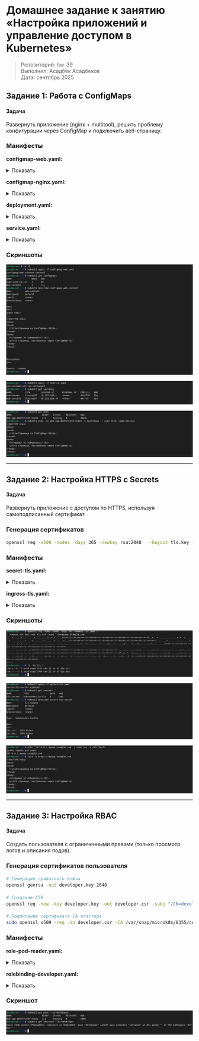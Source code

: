 # Домашнее задание к занятию «Настройка приложений и управление доступом в Kubernetes»

> Репозиторий: hw-39\
> Выполнил: Асадбек Асадбеков\
> Дата: сентябрь 2025

## Задание 1: Работа с ConfigMaps

#### Задача
Развернуть приложение (nginx + multitool), решить проблему конфигурации через ConfigMap и подключить веб-страницу.

### Манифесты

**configmap-web.yaml:**

<details>
<summary>Показать</summary>

```yaml
apiVersion: v1
kind: ConfigMap
metadata:
  name: web-content
data:
  index.html: |
    <!DOCTYPE html>
    <html>
    <head>
      <title>Страница из ConfigMap</title>
    </head>
    <body>
      <h1>Привет от Kubernetes!</h1>
      <p>Это страница, настроенная через ConfigMap</p>
    </body>
    </html>
```
</details>

**configmap-nginx.yaml:**

<details>
<summary>Показать</summary>

```yaml
apiVersion: v1
kind: ConfigMap
metadata:
  name: nginx-config
data:
  default.conf: |
    server {
        listen       80;
        server_name  localhost;

        location / {
            root   /usr/share/nginx/html;
            index  index.html index.htm;
        }

        error_page   500 502 503 504  /50x.html;
        location = /50x.html {
            root   /usr/share/nginx/html;
        }
    }
```
</details>

**deployment.yaml:**

<details>
<summary>Показать</summary>

```yaml
apiVersion: apps/v1
kind: Deployment
metadata:
  name: web-app
spec:
  replicas: 1
  selector:
    matchLabels:
      app: web-app
  template:
    metadata:
      labels:
        app: web-app
    spec:
      containers:
      - name: nginx
        image: nginx:latest
        ports:
        - containerPort: 80
        volumeMounts:
        - name: nginx-config
          mountPath: /etc/nginx/conf.d
        - name: web-content
          mountPath: /usr/share/nginx/html
      - name: multitool
        image: wbitt/network-multitool:latest
        ports:
        - containerPort: 80
        command: ["sh", "-c", "sleep infinity"]
      volumes:
      - name: nginx-config
        configMap:
          name: nginx-config
      - name: web-content
        configMap:
          name: web-content
```
</details>

**service.yaml:**

<details>
<summary>Показать</summary>

```yaml
apiVersion: v1
kind: Service
metadata:
  name: web-service
spec:
  selector:
    app: web-app
  ports:
    - protocol: TCP
      port: 80
      targetPort: 80
  type: ClusterIP
```
</details>

### Скриншоты

![Создание ConfigMap](https://github.com/asad-bekov/hw-39/blob/main/img/1.PNG)

![Создание Service](https://github.com/asad-bekov/hw-39/blob/main/img/2.PNG)

![Проверка доступности через curl](https://github.com/asad-bekov/hw-39/blob/main/img/3.PNG)

---

## Задание 2: Настройка HTTPS с Secrets

#### Задача
Развернуть приложение с доступом по HTTPS, используя самоподписанный сертификат.

### Генерация сертификатов

```bash
openssl req -x509 -nodes -days 365 -newkey rsa:2048   -keyout tls.key -out tls.crt -subj "/CN=myapp.example.com"
```

### Манифесты

**secret-tls.yaml:**

<details>
<summary>Показать</summary>

```yaml
apiVersion: v1
kind: Secret
metadata:
  name: tls-secret
type: kubernetes.io/tls
data:
  tls.crt: <base64-encoded-certificate>
  tls.key: <base64-encoded-key>
```
</details>

**ingress-tls.yaml:**

<details>
<summary>Показать</summary>

```yaml
apiVersion: networking.k8s.io/v1
kind: Ingress
metadata:
  name: tls-ingress
  annotations:
    nginx.ingress.kubernetes.io/ssl-redirect: "true"
spec:
  tls:
  - hosts:
    - myapp.example.com
    secretName: tls-secret
  rules:
  - host: myapp.example.com
    http:
      paths:
      - path: /
        pathType: Prefix
        backend:
          service:
            name: web-service
            port:
              number: 80
```
</details>

### Скриншоты

![Генерация SSL-сертификата](https://github.com/asad-bekov/hw-39/blob/main/img/4.PNG)

![Создание TLS Secret](https://github.com/asad-bekov/hw-39/blob/main/img/5.PNG)

![HTTPS доступ через curl -k](https://github.com/asad-bekov/hw-39/blob/main/img/6.PNG)

---

## Задание 3: Настройка RBAC

#### Задача
Создать пользователя с ограниченными правами (только просмотр логов и описания подов).

### Генерация сертификатов пользователя

```bash
# Генерация приватного ключа
openssl genrsa -out developer.key 2048

# Создание CSR
openssl req -new -key developer.key -out developer.csr -subj "/CN=developer"

# Подписание сертификата CA кластера
sudo openssl x509 -req -in developer.csr -CA /var/snap/microk8s/8355/certs/ca.crt -CAkey /var/snap/microk8s/8355/certs/ca.key -CAcreateserial -out developer.crt -days 365
```

### Манифесты

**role-pod-reader.yaml:**

<details>
<summary>Показать</summary>

```yaml
apiVersion: rbac.authorization.k8s.io/v1
kind: Role
metadata:
  name: pod-viewer
  namespace: default
rules:
- apiGroups: [""]
  resources:
    - pods
    - pods/log
  verbs:
    - get
    - list
    - watch
    - describe
```
</details>

**rolebinding-developer.yaml:**

<details>
<summary>Показать</summary>

```yaml
apiVersion: rbac.authorization.k8s.io/v1
kind: RoleBinding
metadata:
  name: developer-binding
  namespace: default
subjects:
- kind: User
  name: developer
  apiGroup: rbac.authorization.k8s.io
roleRef:
  kind: Role
  name: pod-viewer
  apiGroup: rbac.authorization.k8s.io
```
</details>

### Скриншот

![Доступ к pods и запрет доступа к services](https://github.com/asad-bekov/hw-39/blob/main/img/7.PNG)

